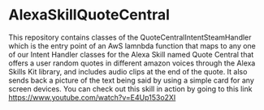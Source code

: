 # AlexaSkillQuoteCentral
This repository contains classes of the QuoteCentralIntentSteamHandler which is the entry point of an AwS lamnbda function that maps to any one of our Intent Handler classes for the Alexa Skill named Quote Central that offers a user random quotes in different amazon voices through the Alexa Skills Kit library, and includes audio clips at the end of the quote.  It also sends back a picture of the text being said by using a simple card for any screen devices.
You can check out this skill in action by going to this link https://www.youtube.com/watch?v=E4Up153o2XI
